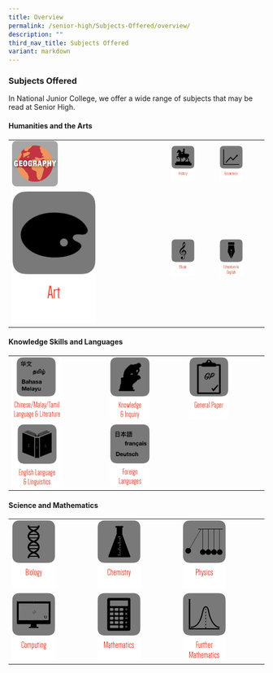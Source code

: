 ```yaml
---
title: Overview
permalink: /senior-high/Subjects-Offered/overview/
description: ""
third_nav_title: Subjects Offered
variant: markdown
---
```

### Subjects Offered

In National Junior College, we offer a wide range of subjects that may be read at Senior High.

#### Humanities and the Arts

|  |  |  |
|---|---|---|
| <a href="https://moe-nationaljc-staging.netlify.app/senior-high/subjects-offered/geography"><img src="/images/geography.png" style="width:30%"></a> | <a href="https://moe-nationaljc-staging.netlify.app/senior-high/subjects-offered/history"><img src="/images/b2.png" style="width:55%"></a> | <a href="https://moe-nationaljc-staging.netlify.app/senior-high/subjects-offered/economics"><img src="/images/b3.png" style="width:55%"></a> |
| <a href="https://moe-nationaljc-staging.netlify.app/art-elective-programme/senior-high-aep"><img src="/images/b4.png" style="width:55%"></a> | <a href="https://moe-nationaljc-staging.netlify.app/music-elective-programme/"><img src="/images/b5.png" style="width:55%"></a> | <a href="https://moe-nationaljc-staging.netlify.app/senior-high/subjects-offered/literature-in-english"><img src="/images/b6.png" style="width:55%"></a> |


#### Knowledge Skills and Languages

|  |  |  |
|---|---|---|
| <a href="https://moe-nationaljc-staging.netlify.app/senior-high/subjects-offered/mother-tongue"><img src="/images/b7.png" style="width:55%"></a> | <a href="https://moe-nationaljc-staging.netlify.app/senior-high/subjects-offered/knowledge-and-inquiry"><img src="/images/b8.png" style="width:55%"></a> | <a href="https://moe-nationaljc-staging.netlify.app/senior-high/subjects-offered/general-paper"><img src="/images/b9.png" style="width:55%"></a> |
| <a href="https://moe-nationaljc-staging.netlify.app/senior-high/subjects-offered/english-language-and-linguistics"><img src="/images/b10.png" style="width:55%"></a> | <a href="https://moe-nationaljc-staging.netlify.app/senior-high/subjects-offered/foreign-language"><img src="/images/b11.png" style="width:55%"></a> |  |


#### Science and Mathematics

|  |  |  |
|---|---|---|
| <a href="https://moe-nationaljc-staging.netlify.app/senior-high/subjects-offered/biology"><img src="/images/b13.png" style="width:55%"></a> | <a href="https://moe-nationaljc-staging.netlify.app/senior-high/subjects-offered/chemistry"><img src="/images/b14.png" style="width:55%"></a> | <a href="https://moe-nationaljc-staging.netlify.app/senior-high/subjects-offered/physics"><img src="/images/b15.png" style="width:55%"></a> |
| <a href="https://moe-nationaljc-staging.netlify.app/senior-high/subjects-offered/computing"><img src="/images/b16.png" style="width:55%"></a> | <a href="https://moe-nationaljc-staging.netlify.app/senior-high/subjects-offered/mathematics"><img src="/images/b17.png" style="width:55%"></a> | <a href="https://moe-nationaljc-staging.netlify.app/senior-high/subjects-offered/further-mathematics"><img src="/images/b18.png" style="width:55%"></a> |